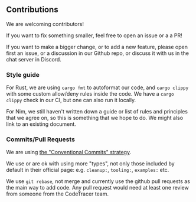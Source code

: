 ## Contributions

We are welcoming contributors! 

If you want to fix something smaller, feel free to open an issue or a a PR!

If you want to make a bigger change, or to add a new feature, please open first an issue, or a discussion in our Github repo,
or discuss it with us in the chat server in Discord.

### Style guide

For Rust, we are using `cargo fmt` to autoformat our code, and `cargo clippy` with some custom allow/deny rules inside the code.
We have a `cargo clippy` check in our CI, but one can also run it locally.

For Nim, we still haven't written down a guide or list of rules and principles that we agree on, so this is something that we hope to do.
We might also link to an existing document. 

### Commits/Pull Requests

We are using [the "Conventional Commits" strategy](https://www.conventionalcommits.org/). 

We use or are ok with using more "types", not only those included by default in their official page: e.g. `cleanup:`, `tooling:`, `examples:` etc.

We use `git rebase`, not merge and currently use the github pull requests as the main way to add code. Any pull request would need at least one review
from someone from the CodeTracer team.
